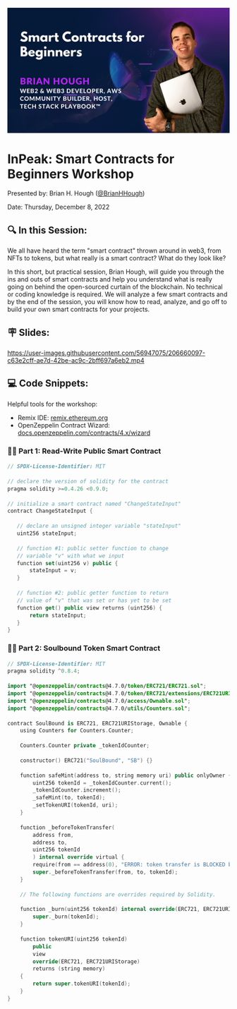 ![](./assets/banner_Smart_Contracts_for_Beginners-min.png)
# **InPeak: Smart Contracts for Beginners Workshop**
Presented by: Brian H. Hough ([@BrianHHough](https://twitter.com/brianhhough))

Date: Thursday, December 8, 2022

## **🔍 In this Session:**
We all have heard the term "smart contract" thrown around in web3, from NFTs to tokens, but what really is a smart contract? What do they look like?

In this short, but practical session, Brian Hough, will guide you through the ins and outs of smart contracts and help you understand what is really going on behind the open-sourced curtain of the blockchain. No technical or coding knowledge is required. We will analyze a few smart contracts and by the end of the session, you will know how to read, analyze, and go off to build your own smart contracts for your projects.

## **🪧 Slides:**
https://user-images.githubusercontent.com/56947075/206660097-c63e2cff-ae7d-42be-ac9c-2bff697a6eb2.mp4

## **💻 Code Snippets:**
Helpful tools for the workshop:
- Remix IDE: [remix.ethereum.org](https://remix.ethereum.org)
- OpenZeppelin Contract Wizard: [docs.openzeppelin.com/contracts/4.x/wizard](https://docs.openzeppelin.com/contracts/4.x/wizard)

### 👨‍💻 Part 1: Read-Write Public Smart Contract

```swift
// SPDX-License-Identifier: MIT

// declare the version of solidity for the contract
pragma solidity >=0.4.26 <0.9.0;

// initialize a smart contract named "ChangeStateInput"
contract ChangeStateInput {
    
   // declare an unsigned integer variable "stateInput"
   uint256 stateInput;
 
   // function #1: public setter function to change 
   // variable "v" with what we input
   function set(uint256 v) public {
       stateInput = v;
   }
 
   // function #2: public getter function to return
   // value of "v" that was set or has yet to be set
   function get() public view returns (uint256) {
       return stateInput;
   }
}
```

### 👨‍💻 Part 2: Soulbound Token Smart Contract

```swift
// SPDX-License-Identifier: MIT
pragma solidity ^0.8.4;

import "@openzeppelin/contracts@4.7.0/token/ERC721/ERC721.sol";
import "@openzeppelin/contracts@4.7.0/token/ERC721/extensions/ERC721URIStorage.sol";
import "@openzeppelin/contracts@4.7.0/access/Ownable.sol";
import "@openzeppelin/contracts@4.7.0/utils/Counters.sol";

contract SoulBound is ERC721, ERC721URIStorage, Ownable {
    using Counters for Counters.Counter;

    Counters.Counter private _tokenIdCounter;

    constructor() ERC721("SoulBound", "SB") {}

    function safeMint(address to, string memory uri) public onlyOwner {
        uint256 tokenId = _tokenIdCounter.current();
        _tokenIdCounter.increment();
        _safeMint(to, tokenId);
        _setTokenURI(tokenId, uri);
    }

    function _beforeTokenTransfer(
        address from, 
        address to, 
        uint256 tokenId
        ) internal override virtual {
        require(from == address(0), "ERROR: token transfer is BLOCKED because of soulbound rule");   
        super._beforeTokenTransfer(from, to, tokenId);  
    }

    // The following functions are overrides required by Solidity.

    function _burn(uint256 tokenId) internal override(ERC721, ERC721URIStorage) {
        super._burn(tokenId);
    }

    function tokenURI(uint256 tokenId)
        public
        view
        override(ERC721, ERC721URIStorage)
        returns (string memory)
    {
        return super.tokenURI(tokenId);
    }
}
```